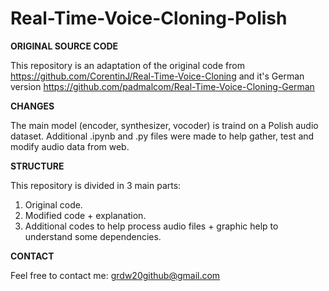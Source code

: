 # Real-Time-Voice-Cloning-Polish

****ORIGINAL SOURCE CODE****

This repository is an adaptation of the original code from https://github.com/CorentinJ/Real-Time-Voice-Cloning and it's German version https://github.com/padmalcom/Real-Time-Voice-Cloning-German

**CHANGES**

The main model (encoder, synthesizer, vocoder) is traind on a Polish audio dataset. Additional .ipynb and .py files were made to help gather, test and modify audio data from web.

**STRUCTURE**

This repository is divided in 3 main parts:
1. Original code.
2. Modified code + explanation.
3. Additional codes to help process audio files + graphic help to understand some dependencies.

**CONTACT**

Feel free to contact me: grdw20github@gmail.com


